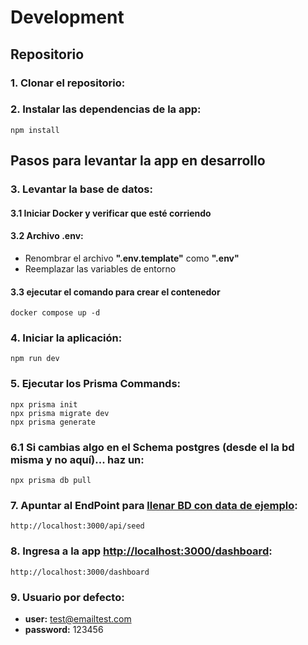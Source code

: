# Development

## Repositorio

### 1. Clonar el repositorio:

### 2. Instalar las dependencias de la app:

```
npm install
```

## Pasos para levantar la app en desarrollo

### 3. Levantar la base de datos:

#### 3.1 Iniciar Docker y verificar que esté corriendo

#### 3.2 Archivo .env:

- Renombrar el archivo **".env.template"** como **".env"**
- Reemplazar las variables de entorno

#### 3.3 ejecutar el comando para crear el contenedor

```
docker compose up -d
```

### 4. Iniciar la aplicación:

```
npm run dev
```

### 5. Ejecutar los Prisma Commands:

```
npx prisma init
npx prisma migrate dev
npx prisma generate
```

### 6.1 Si cambias algo en el Schema postgres (desde el la bd misma y no aquí)... haz un:

```
npx prisma db pull
```

### 7. Apuntar al EndPoint para [llenar BD con data de ejemplo](http://localhost:3000/api/seed):

```
http://localhost:3000/api/seed
```

### 8. Ingresa a la app [http://localhost:3000/dashboard](http://localhost:3000/dashboard):

```
http://localhost:3000/dashboard
```

### 9. Usuario por defecto:

- **user:** test@emailtest.com
- **password:** 123456
